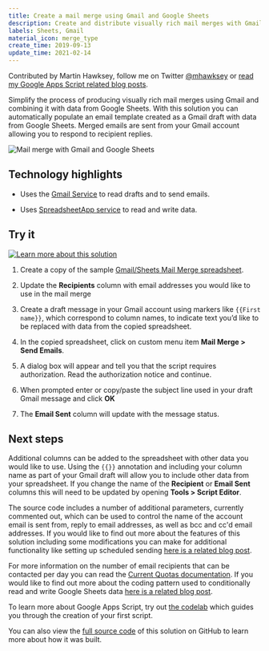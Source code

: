 ```yaml
---
title: Create a mail merge using Gmail and Google Sheets
description: Create and distribute visually rich mail merges with Gmail and Google Sheets.
labels: Sheets, Gmail
material_icon: merge_type
create_time: 2019-09-13
update_time: 2021-02-14
---
```


Contributed by Martin Hawksey, follow me on Twitter [@mhawksey](https://twitter.com/mhawksey) or [read my Google Apps Script related blog posts](https://mashe.hawksey.info/category/google-apps-script/).

Simplify the process of producing visually rich mail merges using Gmail and combining it with data from Google Sheets. With this solution you can automatically populate an email template created as a Gmail draft with data from Google Sheets. Merged emails are sent from your Gmail account allowing you to respond to recipient replies.

![Mail merge with Gmail and Google Sheets](https://cdn.jsdelivr.net/gh/googleworkspace/solutions@main/mail-merge/mailmerge.gif)

## Technology highlights

* Uses the [Gmail Service](https://developers.google.com/apps-script/reference/gmail/) to read drafts and to send emails.

* Uses  [SpreadsheetApp service](https://developers.google.com/apps-script/reference/spreadsheet/spreadsheet-app) to read and write data.

## Try it

[![Learn more about this solution](https://img.youtube.com/vi/YTeV4i1W3Zo/0.jpg)](https://www.youtube.com/watch?v=YTeV4i1W3Zo&list=PLU8ezI8GYqs4YntFNP9jf_rrZ0vJLSW2X&index=4)

1. Create a copy of the sample [Gmail/Sheets Mail Merge spreadsheet](https://docs.google.com/spreadsheets/d/1EfjLuYGab8Xt8wCn4IokBIG0_W4tBtiU4vxl3Y7FPsA/copy).

1. Update the **Recipients** column with email addresses you would like to use in the mail merge

1. Create a draft message in your Gmail account using markers like `{{First name}}`, which correspond to column names, to indicate text you’d like to be replaced with data from the copied spreadsheet.

1. In the copied spreadsheet, click on custom menu item **Mail Merge > Send Emails**.

1. A dialog box will appear and tell you that the script requires authorization. Read the authorization notice and continue.

1. When prompted enter or copy/paste the subject line used in your draft Gmail message and click **OK**

1. The **Email Sent** column will update with the message status.

## Next steps

Additional columns can be added to the spreadsheet with other data you would like to use. Using the `{{}}` annotation and including your column name as part of your Gmail draft will allow you to include other data from your spreadsheet. If you change the name of the **Recipient** or **Email Sent** columns this will need to be updated by opening **Tools > Script Editor**.

The source code includes a number of additional parameters, currently commented out, which can be used to control the name of the account email is sent from, reply to email addresses, as well as bcc and cc'd email addresses. If you would like to find out more about the features of this solution including some modifications you can make for additional functionality like setting up scheduled sending [here is a related blog post](https://mashe.hawksey.info/2020/04/a-bulk-email-mail-merge-with-gmail-and-google-sheets-solution-evolution-using-v8/). 

For more information on the number of email recipients that can be contacted per day you can read the [Current Quotas documentation](https://developers.google.com/apps-script/guides/services/quotas#current_quotas). If you would like to find out more about the coding pattern used to conditionally read and write Google Sheets data [here is a related blog post](https://mashe.hawksey.info/2018/02/google-apps-script-patterns-conditionally-updating-rows-of-google-sheet-data-by-reading-and-writing-data-once/).

To learn more about Google Apps Script, try out [the codelab](https://codelabs.developers.google.com/codelabs/apps-script-intro) which guides you through the creation of your first script.

You can also view the [full source code](https://github.com/googleworkspace/solutions/blob/main/mail-merge) of this solution on GitHub to learn more about how it was built.
